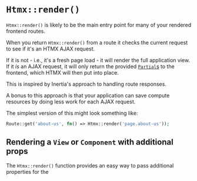 # `Htmx::render()`

`Htmx::render()` is likely to be the main entry point for many of your rendered frontend routes.

When you return `Htmx::render()` from a route it checks the current request to see if it's an HTMX AJAX request. 

If it is not - i.e., it's a fresh page load - it will render the full application view. If it _is_ an AJAX request, it will only return the provided [`Partial`s](partials.md) to the frontend, which HTMX will then put into place.

This is inspired by Inertia's approach to handling route responses.

A bonus to this approach is that your application can save compute resources by doing less work for each AJAX request.

The simplest version of this might look something like:

```php
Route::get('about-us', fn() => Htmx::render('page.about-us'));
```

## Rendering a `View` or `Component` with additional props

The `Htmx::render()` function provides an easy way to pass additional properties for the 